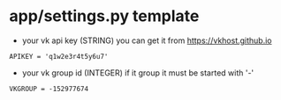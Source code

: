 # app/settings.py template
- your vk api key (STRING) you can get it from https://vkhost.github.io
```
APIKEY = 'q1w2e3r4t5y6u7'
```
- your vk group id (INTEGER) if it group it must be started with '-'
```
VKGROUP = -152977674
```